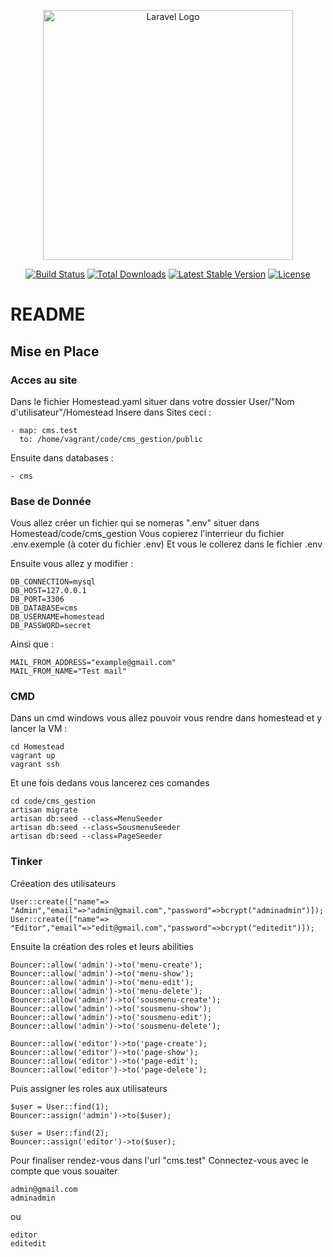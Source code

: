 <p align="center"><a href="https://laravel.com" target="_blank"><img src="https://raw.githubusercontent.com/laravel/art/master/logo-lockup/5%20SVG/2%20CMYK/1%20Full%20Color/laravel-logolockup-cmyk-red.svg" width="400" alt="Laravel Logo"></a></p>

<p align="center">
<a href="https://github.com/laravel/framework/actions"><img src="https://github.com/laravel/framework/workflows/tests/badge.svg" alt="Build Status"></a>
<a href="https://packagist.org/packages/laravel/framework"><img src="https://img.shields.io/packagist/dt/laravel/framework" alt="Total Downloads"></a>
<a href="https://packagist.org/packages/laravel/framework"><img src="https://img.shields.io/packagist/v/laravel/framework" alt="Latest Stable Version"></a>
<a href="https://packagist.org/packages/laravel/framework"><img src="https://img.shields.io/packagist/l/laravel/framework" alt="License"></a>
</p>

# README
## Mise en Place
### Acces au site

Dans le fichier Homestead.yaml situer dans votre dossier User/"Nom d'utilisateur"/Homestead
Insere dans Sites ceci : 

    - map: cms.test
      to: /home/vagrant/code/cms_gestion/public

Ensuite dans databases : 

    - cms

### Base de Donnée

Vous allez créer un fichier qui se nomeras ".env" situer dans Homestead/code/cms_gestion
Vous copierez l'interrieur du fichier .env.exemple (à coter du fichier .env)
Et vous le collerez dans le fichier .env

Ensuite vous allez y modifier :

    DB_CONNECTION=mysql
    DB_HOST=127.0.0.1
    DB_PORT=3306
    DB_DATABASE=cms
    DB_USERNAME=homestead
    DB_PASSWORD=secret

Ainsi que :

    MAIL_FROM_ADDRESS="example@gmail.com"
    MAIL_FROM_NAME="Test mail"

### CMD
Dans un cmd windows vous allez pouvoir vous rendre dans homestead et y lancer la VM :

    cd Homestead
    vagrant up
    vagrant ssh

Et une fois dedans vous lancerez ces comandes

    cd code/cms_gestion
    artisan migrate
    artisan db:seed --class=MenuSeeder
    artisan db:seed --class=SousmenuSeeder
    artisan db:seed --class=PageSeeder

### Tinker

Créeation des utilisateurs

    User::create(["name"=> "Admin","email"=>"admin@gmail.com","password"=>bcrypt("adminadmin")]);
    User::create(["name"=> "Editor","email"=>"edit@gmail.com","password"=>bcrypt("editedit")]);

Ensuite la création des roles et leurs abilities

    Bouncer::allow('admin')->to('menu-create');
    Bouncer::allow('admin')->to('menu-show');
    Bouncer::allow('admin')->to('menu-edit');
    Bouncer::allow('admin')->to('menu-delete');
    Bouncer::allow('admin')->to('sousmenu-create');
    Bouncer::allow('admin')->to('sousmenu-show');
    Bouncer::allow('admin')->to('sousmenu-edit');
    Bouncer::allow('admin')->to('sousmenu-delete');

    Bouncer::allow('editor')->to('page-create');
    Bouncer::allow('editor')->to('page-show');
    Bouncer::allow('editor')->to('page-edit');
    Bouncer::allow('editor')->to('page-delete');

Puis assigner les roles aux utilisateurs

    $user = User::find(1);
    Bouncer::assign('admin')->to($user);

    $user = User::find(2);
    Bouncer::assign('editor')->to($user);

Pour finaliser rendez-vous dans l'url "cms.test"
Connectez-vous avec le compte que vous souaiter

    admin@gmail.com
    adminadmin

ou

    editor
    editedit

